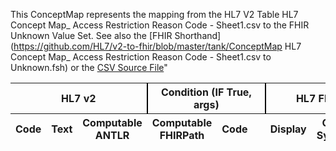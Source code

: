This ConceptMap represents the mapping from the HL7 V2 Table HL7 Concept Map_ Access Restriction Reason Code - Sheet1.csv to the FHIR Unknown Value Set. See also the [FHIR Shorthand](https://github.com/HL7/v2-to-fhir/blob/master/tank/ConceptMap HL7 Concept Map_ Access Restriction Reason Code - Sheet1.csv to Unknown.fsh) or the [CSV Source File](https://github.com/HL7/v2-to-fhir/blob/master/mappings/)"
<table class='grid'><thead>
<tr><th colspan='3' style='border-right: 2px solid black;'>HL7 v2</th><th colspan='3' style='border-right: 2px solid black;'>Condition (IF True, args)</th><th colspan='4'>HL7 FHIR</th><th>Comments</th></tr>
<tr><th>Code</th><th>Text</th><th>Computable ANTLR</th><th>Computable FHIRPath</th><th>Code</th><th>&#xA0;</th><th>Display</th><th>Code System</th><th>&#xA0;</th></tr></thead>
<tbody>
</tbody></table>
